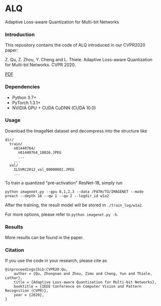 # ALQ

Adaptive Loss-aware Quantization for Multi-bit Networks

### Introduction
This repository contains the code of ALQ introduced in our CVPR2020 paper:

Z. Qu, Z. Zhou, Y. Cheng and L. Thiele. Adaptive Loss-aware Quantization for Multi-bit Networks. CVPR 2020. 

[PDF](https://arxiv.org/pdf/1912.08883.pdf)

### Dependencies

+ Python 3.7+
+ PyTorch 1.3.1+
+ NVIDIA GPU + CUDA CuDNN (CUDA 10.0)

### Usage

Download the ImageNet dataset and decompress into the structure like

    dir/
      train/
        n01440764/
          n01440764_10026.JPEG
          ...
        ...
      val/
        ILSVRC2012_val_00000001.JPEG
        ...

To train a quantized "pre-activation" ResNet-18, simply run

    python imagenet.py --gpu 0,1,2,3 --data /PATH/TO/IMAGENET --mode preact --depth 18 --qw 1 --qa 2 --logdir_id w1a2 

After the training, the result model will be stored in `./train_log/w1a2`.

For more options, please refer to `python imagenet.py -h`. 

### Results

More results can be found in the paper.

### Citation
If you use the code in your research, please cite as

    @inproceedings{bib:CVPR20:Qu,
        author = {Qu, Zhongnan and Zhou, Zimu and Cheng, Yun and Thiele, Lothar},
        title = {Adaptive Loss-aware Quantization for Multi-bit Networks},
        booktitle = {IEEE Conference on Computer Vision and Pattern Recognition (CVPR)},
        year = {2020},
    }
